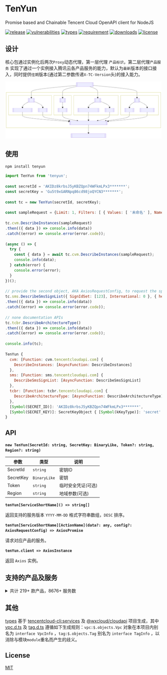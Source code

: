 # TenYun

Promise based and Chainable Tencent Cloud OpenAPI client for NodeJS

[![release](https://img.shields.io/npm/v/tenyun)](https://github.com/TheNorthMemory/tenyun/releases)
[![vulnerabilities](https://img.shields.io/snyk/vulnerabilities/npm/tenyun?label=snyk.io)](https://snyk.io/advisor/npm-package/tenyun)
[![types](https://img.shields.io/badge/types-included-blue)](https://www.npmjs.com/package/tenyun)
[![requirement](https://img.shields.io/node/v/tenyun)](https://www.npmjs.com/package/tenyun)
[![downloads](https://img.shields.io/npm/dm/tenyun)](https://www.npmjs.com/package/tenyun)
[![license](https://img.shields.io/npm/l/tenyun)](https://www.npmjs.com/package/tenyun)

## 设计

核心包通过实例化后两次`Proxy`动态代理，第一层代理 `产品标识`，第二层代理`产品服务` 实现了通过一个实例接入腾讯云各产品服务的能力，默认为`最新`版本的接口接入，同时提供`往期`版本(通过第二参数传递`X-TC-Version`头)的接入能力。

[![SDK FlowChart](./.github/sdk-flowchart.svg)](./.github/sdk-flowchart.mmd)

## 使用

`npm install tenyun`

```js
import TenYun from 'tenyun';

const secretId = 'AKIDz8krbsJ5yKBZQpn74WFkmLPx3*******';
const secretKey = 'Gu5t9xGARNpq86cd98joQYCN3*******';

const tc = new TenYun(secretId, secretKey);

const sampleRequest = {Limit: 1, Filters: [ { Values: [ '未命名' ], Name: 'instance-name' } ]};

tc.cvm.DescribeInstances(sampleRequest)
.then(({ data }) => console.info(data))
.catch((error) => console.error(error.code));

(async () => {
  try {
    const { data } = await tc.cvm.DescribeInstances(sampleRequest);
    console.info(data);
  } catch(error) {
    console.error(error);
  }
})();

// provide the second object, AKA AxiosRequestConfig, to request the specific `X-TC-Version` API
tc.sms.DescribeSmsSignList({ SignIdSet: [123], International: 0 }, { headers: { 'X-TC-Version': '2019-07-11' } })
.then(({ data }) => console.info(data))
.catch((error) => console.error(error.code));

// none documentation APIs
tc.tcbr.DescribeArchitectureType()
.then(({ data }) => console.info(data))
.catch((error) => console.error(error.code));

console.info(tc);

TenYun {
  cvm: [Function: cvm.tencentcloudapi.com] {
    DescribeInstances: [AsyncFunction: DescribeInstances]
  },
  sms: [Function: sms.tencentcloudapi.com] {
    DescribeSmsSignList: [AsyncFunction: DescribeSmsSignList]
  },
  tcbr: [Function: tcbr.tencentcloudapi.com] {
    DescribeArchitectureType: [AsyncFunction: DescribeArchitectureType]
  },
  [Symbol(SECRET_ID)]: 'AKIDz8krbsJ5yKBZQpn74WFkmLPx3*******',
  [Symbol(SECRET_KEY)]: SecretKeyObject { [Symbol(kKeyType)]: 'secret' }
}
```

## API

**`new TenYun(SecretId: string, SecretKey: BinaryLike, Token?: string, Region?: string)`**

| 参数 | 类型 | 说明 |
| --- | --- | --- |
| SecretId | <code>string</code> | 密钥ID |
| SecretKey | <code>BinaryLike</code> | 密钥 |
| Token | <code>string</code> | 临时安全凭证(可选) |
| Region | <code>string</code> | 地域参数(可选) |

**`tenYun[ServiceShortName]() => string[]`**

返回支持的服务版本 `YYYY-MM-DD` 格式字符串数组，`DESC` 排序。

**`tenYun[ServiceShortName][ActionName](data?: any, config?: AxiosRequestConfig) => AxiosPromise`**

请求对应产品的服务。

**`tenYun.client => AxiosInstance`**

返回 `Axios` 实例。


## 支持的产品及服务

<details><summary>共计 219+ 款产品，8676+ 服务数</summary>

产品标识 | 产品说明 | 服务版本(数)
--- | --- | ---
aa | [活动防刷](https://cloud.tencent.com/document/product/1189) | 2020-02-24(1)
aai |  | 2018-05-22(4)
acp | [应用合规平台](https://cloud.tencent.com/document/product/1553) | 2022-01-05(7)
advisor | [云顾问](https://cloud.tencent.com/document/product/1264) | 2020-07-21(2)
af | [借贷反欺诈](https://cloud.tencent.com/document/product/668) | 2020-02-26(3)
afc | [定制建模](https://cloud.tencent.com/document/product/1029) | 2020-02-26(3)
ame | [正版曲库直通车](https://cloud.tencent.com/document/product/1155) | 2019-09-16(31)
ams | [音频内容安全](https://cloud.tencent.com/document/product/1219) | 2020-12-29(5)<br/>2020-06-08(7)
antiddos | [T-Sec-DDoS防护(Anti-DDoS)](https://cloud.tencent.com/document/product/1021) | 2020-03-09(92)
apcas | [汽车精准获客服务](https://cloud.tencent.com/document/product/1244) | 2020-11-27(7)
ape | [正版图库直通车](https://cloud.tencent.com/document/product/1181) | 2020-05-13(8)
api | [云 API](https://cloud.tencent.com/document/product/1278) | 2020-11-06(3)
apigateway | [API 网关](https://cloud.tencent.com/document/product/628) | 2018-08-08(97)
apm | [应用性能观测](https://cloud.tencent.com/document/product/1463) | 2021-06-22(6)
asr | [语音识别](https://cloud.tencent.com/document/product/1093) | 2019-06-14(19)
asw | [应用与服务编排工作流](https://cloud.tencent.com/document/product/1272) | 2020-07-22(9)
as | [弹性伸缩](https://cloud.tencent.com/document/product/377) | 2018-04-19(50)
ba | [网站备案](https://cloud.tencent.com/document/product/243) | 2020-07-20(3)
batch | [批量计算](https://cloud.tencent.com/document/product/599) | 2017-03-12(31)
bda | [人体分析](https://cloud.tencent.com/document/product/1208) | 2020-03-24(18)
bi | [商业智能分析 BI](https://cloud.tencent.com/document/product/590) | 2022-01-05(2)
billing | [费用中心](https://cloud.tencent.com/document/product/555) | 2018-07-09(20)
bizlive | 商业直播 | 2019-03-13(6)
bm | [黑石物理服务器1.0](https://cloud.tencent.com/document/product/386) | 2018-04-23(53)
bma | [品牌经营管家](https://cloud.tencent.com/document/product/1296) | 2021-06-24(29)
bmeip | [黑石弹性公网IP](https://cloud.tencent.com/document/product/1028) | 2018-06-25(20)
bmlb | [黑石负载均衡](https://cloud.tencent.com/document/product/1027) | 2018-06-25(49)
bmvpc | [黑石私有网络](https://cloud.tencent.com/document/product/1024) | 2018-06-25(61)
bpaas | [商业流程服务](https://cloud.tencent.com/document/product/1083) | 2018-12-17(2)
bri | [业务风险情报](https://cloud.tencent.com/document/product/1064) | 2019-03-28(1)
bsca | [二进制软件成分分析](https://cloud.tencent.com/document/product/1483) | 2021-08-11(5)
btoe | [区块链可信取证](https://cloud.tencent.com/document/product/1259) | 2021-05-14(13)<br/>2021-03-03(12)
cam | [访问管理](https://cloud.tencent.com/document/product/598) | 2019-01-16(86)
captcha | [验证码](https://cloud.tencent.com/document/product/1110) | 2019-07-22(15)
car | [应用云渲染](https://cloud.tencent.com/document/product/1547) | 2022-01-10(3)
casb | [云访问安全代理](https://cloud.tencent.com/document/product/1303) | 2020-05-07(1)
cat | [云拨测](https://cloud.tencent.com/document/product/280) | 2018-04-09(11)
cbs | [云硬盘](https://cloud.tencent.com/document/product/362) | 2017-03-12(42)
ccc | [云呼叫中心](https://cloud.tencent.com/document/product/679) | 2020-02-10(35)
cdb | [云数据库 MySQL](https://cloud.tencent.com/document/product/236) | 2017-03-20(135)
cdc | [本地专用集群](https://cloud.tencent.com/document/product/1346) | 2020-12-14(20)
cdn | [内容分发网络 CDN](https://cloud.tencent.com/document/product/228) | 2018-06-06(78+3)
cds | [T-Sec-数据安全审计（DSA）](https://cloud.tencent.com/document/product/856) | 2018-04-20(6)
cfg | [混沌演练平台](https://cloud.tencent.com/document/product/1500) | 2021-08-20(10)
cfs | [文件存储](https://cloud.tencent.com/document/product/582) | 2019-07-19(35)
cfw | [云防火墙](https://cloud.tencent.com/document/product/1132) | 2019-09-04(62)
chdfs | [云 HDFS](https://cloud.tencent.com/document/product/1105) | 2020-11-12(29)<br/>2019-07-18(26)
ciam | [账号风控平台](https://cloud.tencent.com/document/product/1441) | 2022-03-31(15)
cii | [智能保险助手](https://cloud.tencent.com/document/product/1368) | 2021-04-08(13)<br/>2020-12-10(3)
cim |  | 2019-03-18(1)
cis |  | 2018-04-08(7)
ckafka | [消息队列 CKafka](https://cloud.tencent.com/document/product/597) | 2019-08-19(65)
clb | [负载均衡](https://cloud.tencent.com/document/product/214) | 2018-03-17(76)
cloudaudit | [云审计](https://cloud.tencent.com/document/product/629) | 2019-03-19(18)
cloudhsm | [云加密机](https://cloud.tencent.com/document/product/639) | 2019-11-12(11)
cloudstudio | [Cloud Studio（云端 IDE）](https://cloud.tencent.com/document/product/1039) | 2021-05-24(20)
cls | [日志服务](https://cloud.tencent.com/document/product/614) | 2020-10-16(62)
cme | [多媒体创作引擎](https://cloud.tencent.com/document/product/1156) | 2019-10-29(49)
cmq | [消息队列 CMQ](https://cloud.tencent.com/document/product/406) | 2019-03-04(17)
cms | 内容安全 | 2019-03-21(9)
cpdp | [企业收付平台](https://cloud.tencent.com/document/product/1122) | 2019-08-20(214)
cr | [金融联络机器人](https://cloud.tencent.com/document/product/656) | 2018-03-21(28)
cvm | [云服务器](https://cloud.tencent.com/document/product/213) | 2017-03-12(87)
cwp | [主机安全](https://cloud.tencent.com/document/product/296) | 2018-02-28(231)
cws | 漏洞扫描服务 | 2018-03-12(19)
cynosdb | [TDSQL-C MySQL 版](https://cloud.tencent.com/document/product/1003) | 2019-01-07(63)
dasb | [T-Sec-堡垒机（BH）](https://cloud.tencent.com/document/product/1025) | 2019-10-18(24)
dataintegration | [数据接入平台](https://cloud.tencent.com/document/product/1591) | 2022-06-13(1)
dayu | [DDoS 高防包](https://cloud.tencent.com/document/product/1021) | 2018-07-09(112)
dbbrain | [数据库智能管家 DBbrain](https://cloud.tencent.com/document/product/1130) | 2021-05-27(43)<br/>2019-10-16(27)
dbdc | [云数据库独享集群](https://cloud.tencent.com/document/product/1322) | 2020-10-29(6)
dc | [专线接入](https://cloud.tencent.com/document/product/216) | 2018-04-10(21)
dcdb | [TDSQL MySQL 版](https://cloud.tencent.com/document/product/557) | 2018-04-11(61)
dlc | [数据湖计算 DLC](https://cloud.tencent.com/document/product/1342) | 2021-01-25(62)
dnspod | [DNSPod](https://cloud.tencent.com/document/product/1427) | 2021-03-23(40)
domain | [域名注册](https://cloud.tencent.com/document/product/242) | 2018-08-08(26)
drm | [数字版权管理](https://cloud.tencent.com/document/product/1000) | 2018-11-15(9)
ds | [文档服务](https://cloud.tencent.com/document/product/869) | 2018-05-23(12)
dtf | [分布式事务](https://cloud.tencent.com/document/product/1224) | 2020-05-06(1)
dts | [数据传输服务](https://cloud.tencent.com/document/product/571) | 2021-12-06(36)<br/>2018-03-30(23)
eb | [事件总线](https://cloud.tencent.com/document/product/1359) | 2021-04-16(26)
ecc | [英文作文批改](https://cloud.tencent.com/document/product/1076) | 2018-12-13(4)
ecdn | [全站加速网络](https://cloud.tencent.com/document/product/570) | 2019-10-12(16)
ecm | [边缘计算机器](https://cloud.tencent.com/document/product/1108) | 2019-07-19(130)
eiam | [数字身份管控平台（员工版）](https://cloud.tencent.com/document/product/1442) | 2021-04-20(42)
eis | [数据连接器](https://cloud.tencent.com/document/product/1270) | 2021-06-01(5)<br/>2020-07-15(3)
emr | [弹性 MapReduce](https://cloud.tencent.com/document/product/589) | 2019-01-03(24)
es | [Elasticsearch Service](https://cloud.tencent.com/document/product/845) | 2018-04-16(37)
ess | [腾讯电子签企业版](https://cloud.tencent.com/document/product/1323) | 2020-11-11(25)
essbasic | [腾讯电子签（基础版）](https://cloud.tencent.com/document/product/1420) | 2021-05-26(28)<br/>2020-12-22(53)
facefusion | [人脸融合](https://cloud.tencent.com/document/product/670) | 2018-12-01(4)
faceid | [人脸核身](https://cloud.tencent.com/document/product/1007) | 2018-03-01(35)
fmu | [人脸试妆](https://cloud.tencent.com/document/product/1172) | 2019-12-13(10)
ft | [人像变换](https://cloud.tencent.com/document/product/1202) | 2020-03-04(6)
gaap | [全球应用加速](https://cloud.tencent.com/document/product/608) | 2018-05-29(102)
gme | [游戏多媒体引擎](https://cloud.tencent.com/document/product/607) | 2018-07-11(22)
gpm | [游戏玩家匹配](https://cloud.tencent.com/document/product/1294) | 2020-08-20(18)
gs | [云游戏](https://cloud.tencent.com/document/product/1162) | 2019-11-18(8)
gse | [游戏服务器伸缩](https://cloud.tencent.com/document/product/1165) | 2019-11-12(74)
habo |  | 2018-12-03(2)
hcm | [数学作业批改](https://cloud.tencent.com/document/product/1004) | 2018-11-06(1)
iai | [人脸识别](https://cloud.tencent.com/document/product/867) | 2020-03-03(35)<br/>2018-03-01(33)
ic | [物联网卡](https://cloud.tencent.com/document/product/636) | 2019-03-07(9)
icr | [对话机器人](https://cloud.tencent.com/document/product/1268) | 2021-10-14(1)
ie | [智能编辑](https://cloud.tencent.com/document/product/1186) | 2020-03-04(10)
iecp | [物联网边缘计算平台](https://cloud.tencent.com/document/product/1118) | 2021-09-14(102)
iir | [智能识图](https://cloud.tencent.com/document/product/1217) | 2020-04-17(1)
ims | [图片内容安全](https://cloud.tencent.com/document/product/1125) | 2020-12-29(1)<br/>2020-07-13(3)
iot | [加速物联网套件](https://cloud.tencent.com/document/product/568) | 2018-01-23(45)
iotcloud | [物联网通信](https://cloud.tencent.com/document/product/634) | 2021-04-08(72)<br/>2018-06-14(69)
iotexplorer | [物联网开发平台](https://cloud.tencent.com/document/product/1081) | 2019-04-23(90)
iottid | [物联网设备身份认证](https://cloud.tencent.com/document/product/1086) | 2019-04-11(9)
iotvideo | [物联网智能视频服务](https://cloud.tencent.com/document/product/1131) | 2021-11-25(94)<br/>2020-12-15(79)<br/>2019-11-26(66)
iotvideoindustry | [物联网智能视频服务（行业版）](https://cloud.tencent.com/document/product/1361) | 2020-12-01(104)
irp | [智能推荐平台](https://cloud.tencent.com/document/product/1541) | 2022-08-05(4)<br/>2022-03-24(4)
ivld | [媒体智能标签](https://cloud.tencent.com/document/product/1509) | 2021-09-03(25)
kms | [密钥管理系统](https://cloud.tencent.com/document/product/573) | 2019-01-18(49)
lcic | [低代码互动课堂](https://cloud.tencent.com/document/product/1639) | 2022-08-17(14)
lighthouse | [轻量应用服务器](https://cloud.tencent.com/document/product/1207) | 2020-03-24(69)
live | [云直播CSS](https://cloud.tencent.com/document/product/267) | 2018-08-01(121)
lowcode | [云开发低码](https://cloud.tencent.com/document/product/1301) | 2021-01-08(1)
lp | [登录保护](https://cloud.tencent.com/document/product/1190) | 2020-02-24(1)
mariadb | [云数据库 MariaDB](https://cloud.tencent.com/document/product/237) | 2017-03-12(66)
market | [云市场](https://cloud.tencent.com/document/product/306) | 2019-10-10(2)
memcached | [云数据库Memcached](https://cloud.tencent.com/document/product/241) | 2019-03-18(1)
mgobe | [游戏联机对战引擎](https://cloud.tencent.com/document/product/1038) | 2020-10-14(7)<br/>2019-09-29(1)
mmps | [小程序安全](https://cloud.tencent.com/document/product/1223) | 2020-07-10(15)
mna | [移动网络加速](https://cloud.tencent.com/document/product/1385) | 2021-01-19(12)
mongodb | [云数据库 MongoDB](https://cloud.tencent.com/document/product/240) | 2019-07-25(34)<br/>2018-04-08(13)
monitor | [云监控](https://cloud.tencent.com/document/product/248) | 2018-07-24(112)
mps | [媒体处理](https://cloud.tencent.com/document/product/862) | 2019-06-12(83)
mrs | [医疗报告结构化](https://cloud.tencent.com/document/product/1314) | 2020-09-10(4)
ms | [移动应用安全](https://cloud.tencent.com/document/product/283) | 2018-04-08(17)
msp | [迁移服务平台](https://cloud.tencent.com/document/product/659) | 2018-03-19(7)
mvj | 营销价值判断 | 2019-09-26(1)
nlp | [自然语言处理](https://cloud.tencent.com/document/product/271) | 2019-04-08(24)
npp | 号码保护 | 2019-08-23(8)
oceanus | [流计算 Oceanus](https://cloud.tencent.com/document/product/849) | 2019-04-22(25)
ocr | [文字识别](https://cloud.tencent.com/document/product/866) | 2018-11-19(77)
organization | [集团账号管理](https://cloud.tencent.com/document/product/850) | 2021-03-31(17)<br/>2018-12-25(20)
partners | [渠道合作伙伴](https://cloud.tencent.com/document/product/563) | 2018-03-21(22)
pds | [私域安全](https://cloud.tencent.com/document/product/1473) | 2021-07-01(2)
postgres | [云数据库 PostgreSQL](https://cloud.tencent.com/document/product/409) | 2017-03-12(63)
privatedns | [私有域解析 Private DNS](https://cloud.tencent.com/document/product/1338) | 2020-10-28(21)
pts | [云压测](https://cloud.tencent.com/document/product/1484) | 2021-07-28(43)
rce | [全栈式风控引擎](https://cloud.tencent.com/document/product/1343) | 2020-11-03(3)
redis | [云数据库Redis](https://cloud.tencent.com/document/product/239) | 2018-04-12(86)
region | [地域管理系统](https://cloud.tencent.com/document/product/1596) | 2022-06-27(3)
rkp | [风险探针](https://cloud.tencent.com/document/product/1169) | 2019-12-09(3)
rp | [注册保护](https://cloud.tencent.com/document/product/1191) | 2020-02-24(1)
rum | [前端性能监控](https://cloud.tencent.com/document/product/1464) | 2021-06-22(54)
scf | [云函数](https://cloud.tencent.com/document/product/583) | 2018-04-16(44+7)
ses | [邮件推送](https://cloud.tencent.com/document/product/1288) | 2020-10-02(25)
smh | [智能媒资托管](https://cloud.tencent.com/document/product/1339) | 2021-07-12(10)
smpn | [营销号码安全](https://cloud.tencent.com/document/product/1127) | 2019-08-22(5)
sms | [短信](https://cloud.tencent.com/document/product/382) | 2021-01-11(18)<br/>2019-07-11(16)
soe | [智聆口语评测](https://cloud.tencent.com/document/product/884) | 2018-07-24(4)
solar | 智汇零售 | 2018-10-11(17)
sqlserver | [云数据库 SQL Server](https://cloud.tencent.com/document/product/238) | 2018-03-28(104)
ssa | [安全运营中心](https://cloud.tencent.com/document/product/664) | 2018-06-08(21)
ssl | [SSL 证书](https://cloud.tencent.com/document/product/400) | 2019-12-05(29)
sslpod | [SSL证书监控SSLPod](https://cloud.tencent.com/document/product/1084) | 2019-06-05(10)
ssm | [凭据管理系统](https://cloud.tencent.com/document/product/1140) | 2019-09-23(24)
sts | [安全凭证服务](https://cloud.tencent.com/document/product/1312) | 2018-08-13(6)
taf | [流量反欺诈](https://cloud.tencent.com/document/product/1031) | 2020-02-10(3)
tag | [标签](https://cloud.tencent.com/document/product/651) | 2018-08-13(31)
tan | [碳引擎](https://cloud.tencent.com/document/product/1498) | 2022-04-20(1)
tat | [自动化助手](https://cloud.tencent.com/document/product/1340) | 2020-10-28(19)
tav | 文件检测 | 2019-01-18(4)
tbaas | [腾讯云区块链服务平台 TBaaS](https://cloud.tencent.com/document/product/663) | 2018-04-16(33)
tbm |  | 2018-01-29(9)
tbp | [腾讯智能对话平台](https://cloud.tencent.com/document/product/1060) | 2019-06-27(2)<br/>2019-03-11(4)
tcaplusdb | [游戏数据库 TcaplusDB](https://cloud.tencent.com/document/product/596) | 2019-08-23(50)
tcb | [云开发 CloudBase](https://cloud.tencent.com/document/product/876) | 2018-06-08(80+189)
tcbr | [云托管 CloudBase Run](https://cloud.tencent.com/document/product/1243) | 2022-02-17(10+4)
tcex | [腾讯云释义](https://cloud.tencent.com/document/product/1266) | 2020-07-27(2)
tci | 腾讯智学课堂分析 | 2019-03-18(41)
tcm | [服务网格](https://cloud.tencent.com/document/product/1261) | 2021-04-13(10)
tcr | [容器镜像服务](https://cloud.tencent.com/document/product/1141) | 2019-09-24(108)
tcss | [容器安全服务](https://cloud.tencent.com/document/product/1285) | 2020-11-01(313)
tdcpg | [TDSQL-C PostgreSQL 版](https://cloud.tencent.com/document/product/1556) | 2021-11-18(25)
tdid | [分布式身份](https://cloud.tencent.com/document/product/1439) | 2021-05-19(49)
tdmq | [消息队列 TDMQ](https://cloud.tencent.com/document/product/1179) | 2020-02-17(101)
tds | [设备安全](https://cloud.tencent.com/document/product/1628) | 2022-08-01(3)
tem | [弹性微服务 TEM](https://cloud.tencent.com/document/product/1371) | 2021-07-01(50)<br/>2020-12-21(17)
teo | [边缘安全加速平台](https://cloud.tencent.com/document/product/1552) | 2022-09-01(126)<br/>2022-01-06(96)
thpc | [高性能计算平台](https://cloud.tencent.com/document/product/1527) | 2022-04-01(8)<br/>2021-11-09(4)
tia | [智能钛机器学习](https://cloud.tencent.com/document/product/851) | 2018-02-26(10)
tic | [资源编排 TIC](https://cloud.tencent.com/document/product/1213) | 2020-11-17(13)
ticm | [智能鉴黄](https://cloud.tencent.com/document/product/864) | 2018-11-27(3)
tics | [威胁情报云查服务](https://cloud.tencent.com/document/product/1013) | 2018-11-15(4)
tiems | [腾讯云 TI 平台 TI-EMS](https://cloud.tencent.com/document/product/1120) | 2019-04-16(25)
tiia | [图像分析](https://cloud.tencent.com/document/product/865) | 2019-05-29(20)
tione | [腾讯云 TI 平台 TI-ONE](https://cloud.tencent.com/document/product/851) | 2021-11-11(54)<br/>2019-10-22(23)
tiw | [互动白板](https://cloud.tencent.com/document/product/1137) | 2019-09-19(28)
tke | [容器服务](https://cloud.tencent.com/document/product/457) | 2018-05-25(172)
tkgdq | 腾讯知识图谱数据查询 | 2019-04-11(3)
tms | [文本内容安全](https://cloud.tencent.com/document/product/1124) | 2020-12-29(1)<br/>2020-07-13(4)
tmt | [机器翻译](https://cloud.tencent.com/document/product/551) | 2018-03-21(7)
trp | [T-Sec-安心平台(RP)](https://cloud.tencent.com/document/product/1458) | 2021-05-15(40)
trtc | [实时音视频](https://cloud.tencent.com/document/product/647) | 2019-07-22(33)
tse | [微服务引擎 TSE](https://cloud.tencent.com/document/product/1364) | 2020-12-07(10)
tsf | [微服务平台 TSF](https://cloud.tencent.com/document/product/649) | 2018-03-26(191)
tsw | [微服务观测平台 TSW](https://cloud.tencent.com/document/product/1311) | 2021-04-12(3)<br/>2020-09-24(1)
tts | [语音合成](https://cloud.tencent.com/document/product/1073) | 2019-08-23(3)
ump | [客流数字化平台](https://cloud.tencent.com/document/product/1320) | 2020-09-18(17)
vm | [视频内容安全](https://cloud.tencent.com/document/product/1265) | 2021-09-22(4)<br/>2020-12-29(4)<br/>2020-07-09(5)
vms | [语音消息](https://cloud.tencent.com/document/product/1128) | 2020-09-02(2)
vod | [云点播](https://cloud.tencent.com/document/product/266) | 2018-07-17(134)
vpc | [私有网络](https://cloud.tencent.com/document/product/215) | 2017-03-12(286)
waf | [Web 应用防火墙](https://cloud.tencent.com/document/product/627) | 2018-01-25(36)
wav | [企业微信汽车行业版](https://cloud.tencent.com/document/product/1318) | 2021-01-29(22)
wedata | [数据开发治理平台 WeData](https://cloud.tencent.com/document/product/1267) | 2021-08-20(194)
wss | SSL证书管理服务 | 2018-04-26(3)
yinsuda | [音速达直播音乐版权引擎](https://cloud.tencent.com/document/product/1592) | 2022-05-27(12)
youmall |  | 2018-02-28(31)
yunjing | 主机安全 | 2018-02-28(100)
yunsou | [腾讯云搜TCS](https://cloud.tencent.com/document/product/270) | 2019-11-15(2)<br/>2018-05-04(2)
zj | 珠玑 | 2019-01-21(21)

</details>

## 其他

[types](./types/) 基于 [tencentcloud-cli:services](https://github.com/TencentCloud/tencentcloud-cli/tree/master/tccli/services) 及 [@wxcloud/cloudapi](https://www.npmjs.com/package/@wxcloud/cloudapi) 项目生成，其中 [vpc.d.ts](./types/vpc.d.ts) 及 [tag.d.ts](./types/tag.d.ts) 遵循如下生成规则：`vpc:$.objects.Vpc` 对象在本项目内别名为 `interface VpcInfo` ，`tag:$.objects.Tag` 别名为 `interface TagInfo` ，以消除与模块`module`重名而产生的歧义。

## License

[MIT](LICENSE)

